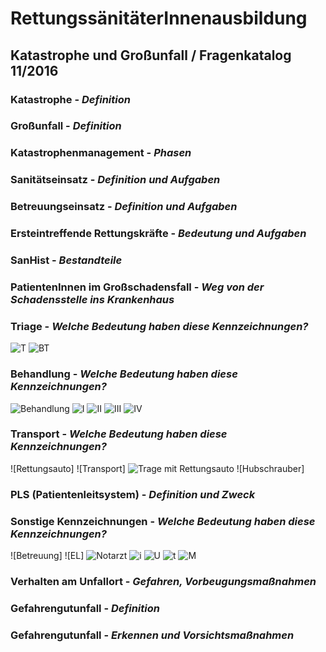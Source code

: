 # RettungssänitäterInnenausbildung
## Katastrophe und Großunfall / Fragenkatalog 11/2016

### Katastrophe - *Definition*

### Großunfall - *Definition*

### Katastrophenmanagement - *Phasen*

### Sanitätseinsatz - *Definition und Aufgaben*

### Betreuungseinsatz - *Definition und Aufgaben*

### Ersteintreffende Rettungskräfte - *Bedeutung und Aufgaben*

### SanHist - *Bestandteile*

### PatientenInnen im Großschadensfall - *Weg von der Schadensstelle ins Krankenhaus*

### Triage - *Welche Bedeutung haben diese Kennzeichnungen?*
![T](https://intranet.wrk.at/confluence/download/thumbnails/83230772/Triage2.jpg?version=1&modificationDate=1454050595053&api=v2)
![BT](https://intranet.wrk.at/confluence/download/thumbnails/83230772/Bergetriage.jpg?version=1&modificationDate=1454050595257&api=v2)

### Behandlung - *Welche Bedeutung haben diese Kennzeichnungen?*
![Behandlung](https://intranet.wrk.at/confluence/download/thumbnails/83230772/Behandlung.jpg?version=1&modificationDate=1454050595273&api=v2)
![I](https://intranet.wrk.at/confluence/download/thumbnails/83230772/T1.jpg?version=1&modificationDate=1454050595150&api=v2)
![II](https://intranet.wrk.at/confluence/download/thumbnails/83230772/T2.jpg?version=1&modificationDate=1454050595117&api=v2)
![III](https://intranet.wrk.at/confluence/download/thumbnails/83230772/T3.jpg?version=1&modificationDate=1454050595107&api=v2)
![IV](https://intranet.wrk.at/confluence/download/thumbnails/83230772/T4.jpg?version=1&modificationDate=1454050595093&api=v2)

### Transport - *Welche Bedeutung haben diese Kennzeichnungen?*
![Rettungsauto]
![Transport]
![Trage mit Rettungsauto](https://intranet.wrk.at/confluence/download/thumbnails/83230772/verladestelle.jpg?version=1&modificationDate=1454050594873&api=v2)
![Hubschrauber]

### PLS (Patientenleitsystem) - *Definition und Zweck*

### Sonstige Kennzeichnungen - *Welche Bedeutung haben diese Kennzeichnungen?*
![Betreuung]
![EL]
![Notarzt](https://intranet.wrk.at/confluence/download/thumbnails/83230772/Notarzt.jpg?version=1&modificationDate=1454050595197&api=v2)
![i](https://intranet.wrk.at/confluence/download/thumbnails/83230772/info.jpg?version=1&modificationDate=1454050595213&api=v2)
![U](https://intranet.wrk.at/confluence/download/thumbnails/83230772/Unverletzt.jpg?version=1&modificationDate=1454050595037&api=v2)
![t](https://intranet.wrk.at/confluence/download/thumbnails/83230772/tot.jpg?version=1&modificationDate=1454050595077&api=v2)
![M](https://intranet.wrk.at/confluence/download/thumbnails/83230772/M.jpg?version=1&modificationDate=1454066594050&api=v2)

### Verhalten am Unfallort - *Gefahren, Vorbeugungsmaßnahmen*

### Gefahrengutunfall - *Definition*

### Gefahrengutunfall - *Erkennen und Vorsichtsmaßnahmen*
